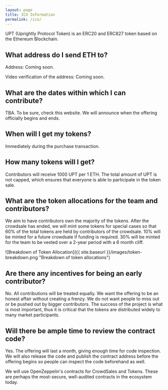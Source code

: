 ```yaml
---
layout: page
title: ICO Information
permalink: /ico/
---
```


UPT (Uprightly Protocol Token) is an ERC20 and ERC827 token based on the Ethereum Blockchain.

## What address do I send ETH to?

Address: Coming soon.

Video verification of the address: Coming soon.

## What are the dates within which I can contribute?

TBA. To be sure, check this website. We will announce when the offering officially begins and ends.

## When will I get my tokens?

Immediately during the purchase transaction.

## How many tokens will I get?

Contributors will receive 1000 UPT per 1 ETH. The total amount of UPT is not capped, which ensures that everyone is able to participate in the token sale.

## What are the token allocations for the team and contributors?

We aim to have contributors own the majority of the tokens. After the crowdsale has ended, we will mint some tokens for special cases so that 60% of the total tokens are held by contributors of the crowdsale. 10% will be minted for a future crowdsale if funding is required. 30% will be minted for the team to be vested over a 2-year period with a 6 month cliff.

![Breakdown of Token Allocation]({{ site.baseurl }}/images/token-breakdown.png "Breakdown of token allocations")

## Are there any incentives for being an early contributor?

No. All contributions will be treated equally. We want the offering to be an honest affair without creating a frenzy. We do not want people to miss out or be pushed out by bigger contributors. The success of the project is what is most important, thus it is critical that the tokens are distributed widely to many market participants.

## Will there be ample time to review the contract code?

Yes. The offering will last a month, giving enough time for code inspection. We will also release the code and publish the contract address before the offering begins so people can inspect the code beforehand as well.

We will use OpenZeppelin's contracts for CrowdSales and Tokens. These are perhaps the most-secure, well-audited contracts in the ecosystem today.

